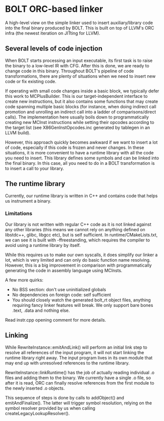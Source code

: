 # BOLT ORC-based linker

A high-level view on the simple linker used to insert auxiliary/library code into the final binary produced by BOLT. This is built on top of LLVM's ORC infra (the newest iteration on JITting for LLVM).

## Several levels of code injection

When BOLT starts processing an input executable, its first task is to raise the binary to a low-level IR with CFG. After this is done, we are ready to change code in this binary. Throughout BOLT's pipeline of code transformations, there are plenty of situations when we need to insert new code or fix existing code.

If operating with small code changes inside a basic block, we typically defer this work to MCPlusBuilder. This is our target-independent interface to create new instructions, but it also contains some functions that may create code spanning multiple basic blocks (for instance, when doing indirect call promotion and unrolling an indirect call into a ladder of comparisons/direct calls). The implementation here usually boils down to programmatically creating new MCInst instructions while setting their opcodes according to the target list (see X86GenInstOpcodes.inc generated by tablegen in an LLVM build).

However, this approach quickly becomes awkward if we want to insert a lot of code, especially if this code is frozen and never changes. In these situations, it is more convenient to have a runtime library with all the code you need to insert. This library defines some symbols and can be linked into the final binary. In this case, all you need to do in a BOLT transformation is to insert a call to your library.

## The runtime library

Currently, our runtime library is written in C++ and contains code that helps us instrument a binary.

### Limitations
Our library is not written with regular C++ code as it is not linked against any other libraries (this means we cannot rely on anything defined on libstdc++, glibc, libgcc etc), but is self sufficient. In runtime/CMakeLists.txt, we can see it is built with -ffreestanding, which requires the compiler to avoid using a runtime library by itself.

While this requires us to make our own syscalls, it does simplify our linker a lot, which is very limited and can only do basic function name resolving. However, this is a big improvement in comparison with programmatically generating the code in assembly language using MCInsts.

A few more quirks:

* No BSS section: don't use uninitialized globals
* No dependencies on foreign code: self sufficient
* You should closely watch the generated bolt_rt object files, anything requiring fancy linker features will break. We only support bare bones .text, .data and nothing else.

Read instr.cpp opening comment for more details.


## Linking

While RewriteInstance::emitAndLink() will perform an initial link step to resolve all references of the input program, it will not start linking the runtime library right away. The input program lives in its own module that may end up with unresolved references to the runtime library.

RewriteInstance::linkRuntime() has the job of actually reading individual .o files and adding them to the binary. We currently have a single .o file, so after it is read, ORC can finally resolve references from the first module to the newly inserted .o objects.

This sequence of steps is done by calls to addObject() and emitAndFinalize(). The latter will trigger symbol resolution, relying on the symbol resolver provided by us when calling createLegacyLookupResolver().
